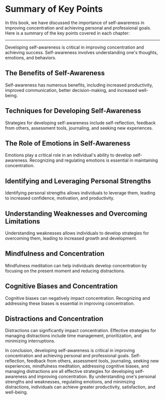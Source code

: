 # Summary of Key Points

In this book, we have discussed the importance of self-awareness in improving concentration and achieving personal and professional goals. Here is a summary of the key points covered in each chapter:

-----------

Developing self-awareness is critical in improving concentration and achieving success. Self-awareness involves understanding one's thoughts, emotions, and behaviors.

The Benefits of Self-Awareness
-----------------------------------------

Self-awareness has numerous benefits, including increased productivity, improved communication, better decision-making, and increased well-being.

Techniques for Developing Self-Awareness
---------------------------------------------------

Strategies for developing self-awareness include self-reflection, feedback from others, assessment tools, journaling, and seeking new experiences.

The Role of Emotions in Self-Awareness
-------------------------------------------------

Emotions play a critical role in an individual's ability to develop self-awareness. Recognizing and regulating emotions is essential in maintaining concentration.

Identifying and Leveraging Personal Strengths
--------------------------------------------------------

Identifying personal strengths allows individuals to leverage them, leading to increased confidence, motivation, and productivity.

Understanding Weaknesses and Overcoming Limitations
--------------------------------------------------------------

Understanding weaknesses allows individuals to develop strategies for overcoming them, leading to increased growth and development.

Mindfulness and Concentration
----------------------------------------

Mindfulness meditation can help individuals develop concentration by focusing on the present moment and reducing distractions.

Cognitive Biases and Concentration
---------------------------------------------

Cognitive biases can negatively impact concentration. Recognizing and addressing these biases is essential in improving concentration.

Distractions and Concentration
-----------------------------------------

Distractions can significantly impact concentration. Effective strategies for managing distractions include time management, prioritization, and minimizing interruptions.

In conclusion, developing self-awareness is critical in improving concentration and achieving personal and professional goals. Self-reflection, feedback from others, assessment tools, journaling, seeking new experiences, mindfulness meditation, addressing cognitive biases, and managing distractions are all effective strategies for developing self-awareness and improving concentration. By understanding one's personal strengths and weaknesses, regulating emotions, and minimizing distractions, individuals can achieve greater productivity, satisfaction, and well-being.

